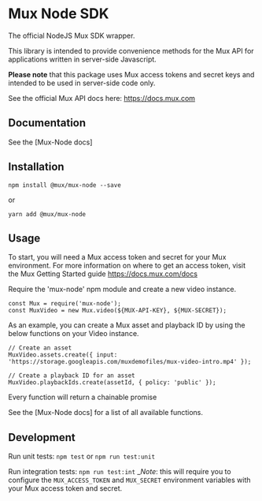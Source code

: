 # Mux Node SDK

The official NodeJS Mux SDK wrapper.

This library is intended to provide convenience methods for the Mux API for applications written in server-side Javascript.

__Please note__ that this package uses Mux access tokens and secret keys and intended to be used in server-side code only.

See the official Mux API docs here: https://docs.mux.com

## Documentation

See the [Mux-Node docs]

## Installation
```
npm install @mux/mux-node --save
```
or
```
yarn add @mux/mux-node
```

## Usage
To start, you will need a Mux access token and secret for your Mux environment. For more information on where to get
an access token, visit the Mux Getting Started guide https://docs.mux.com/docs

Require the 'mux-node' npm module and create a new video instance.
```
const Mux = require('mux-node');
const MuxVideo = new Mux.video(${MUX-API-KEY}, ${MUX-SECRET});
```
As an example, you can create a Mux asset and playback ID by using the below functions on your Video instance.
```
// Create an asset
MuxVideo.assets.create({ input: 'https://storage.googleapis.com/muxdemofiles/mux-video-intro.mp4' });
```

```
// Create a playback ID for an asset
MuxVideo.playbackIds.create(assetId, { policy: 'public' });
```

Every function will return a chainable promise

See the [Mux-Node docs] for a list of all available functions.

## Development

Run unit tests: `npm test` or `npm run test:unit`

Run integration tests: `npm run test:int`
__Note_: this will require you to configure the `MUX_ACCESS_TOKEN` and `MUX_SECRET` environment variables with your Mux access token and secret.



